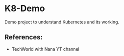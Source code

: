 # K8-Demo
Demo project to understand Kubernetes and its working. 

## References:
- TechWorld with Nana YT channel
